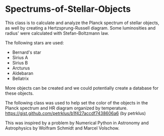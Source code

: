 # Spectrums-of-Stellar-Objects
This class is to calculate and analyze the Planck spectrum of stellar objects, as well by creating a Hertzsprung-Russell diagram.
Some luminosities and radius' were calculated with Stefan-Boltzmann law.

The following stars are used:

- Bernard's star
- Sirius A
- Sirius B
- Arcturus
- Aldebaran
- Bellatrix

More objects can be created and we could potentially create a database for these objects.

The following class was used to help set the color of the objects in the Planck spectrum and HR diagram organized by temperature.
https://gist.github.com/petrklus/b1f427accdf7438606a6 (by petrklus)

This was inspired by a problem by Numerical Python in Astronomy and Astrophysics by Wolfram Schmidt and Marcel Volschow.

